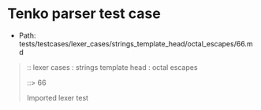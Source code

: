 # Tenko parser test case

- Path: tests/testcases/lexer_cases/strings_template_head/octal_escapes/66.md

> :: lexer cases : strings template head : octal escapes
>
> ::> 66
>
> Imported lexer test
>
> <template head> ZeroToThreeOctalDigit [lookahead @{x2209}@ OctalDigit] (eol/eof)

## FAIL

## Input

`````js
`\31
`````

## Output

_Note: the whole output block is auto-generated. Manual changes will be overwritten!_

Below follow outputs in four parsing modes: sloppy mode, strict mode script goal, module goal, web compat mode (always sloppy).

Note that the output parts are auto-generated by the test runner to reflect actual result.

### Sloppy mode

Parsed with script goal and as if the code did not start with strict mode header.

`````
throws: Lexer error!
    Illegal legacy octal escape in template, where octal escapes are never allowed

`\31
^------- error
`````

### Strict mode

Parsed with script goal but as if it was starting with `"use strict"` at the top.

_Output same as sloppy mode._

### Module goal

Parsed with the module goal.

_Output same as sloppy mode._

### Web compat mode

Parsed in sloppy script mode but with the web compat flag enabled.

_Output same as sloppy mode._

